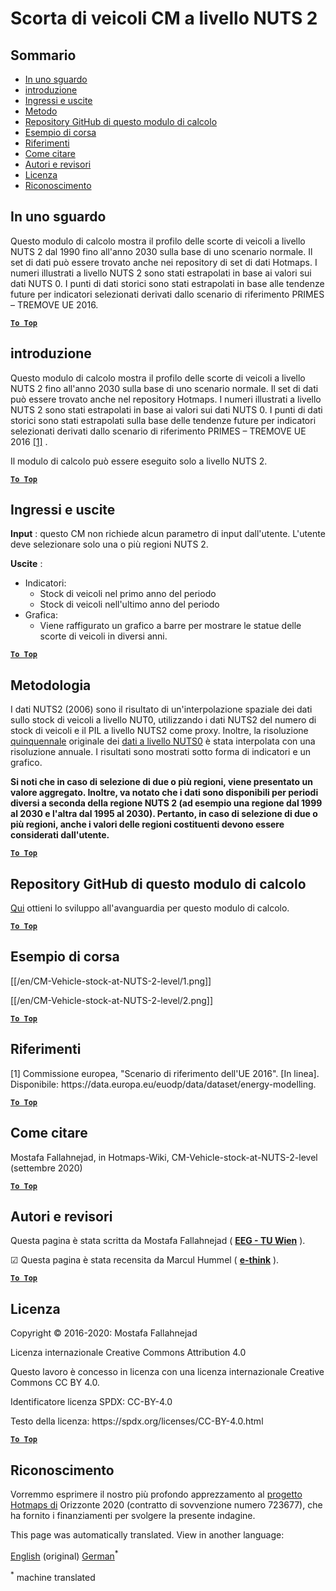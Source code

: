 <h1> <a class="anchor" id="cm-vehicle-stock-at-nuts-2-level" href="#cm-vehicle-stock-at-nuts-2-level"><i class="fa fa-link"></i></a> Scorta di veicoli CM a livello NUTS 2 </h1><h2> <a class="anchor" id="table-of-contents" href="#table-of-contents"><i class="fa fa-link"></i></a> Sommario </h2><ul><li> <a href="#in-a-glance">In uno sguardo</a> </li><li> <a href="#introduction">introduzione</a> </li><li> <a href="#inputs-and-outputs">Ingressi e uscite</a> </li><li> <a href="#method">Metodo</a> </li><li> <a href="#github-repository-of-this-calculation-module">Repository GitHub di questo modulo di calcolo</a> </li><li> <a href="#sample-run">Esempio di corsa</a> </li><li> <a href="#references">Riferimenti</a> </li><li> <a href="#how-to-cite">Come citare</a> </li><li> <a href="#authors-and-reviewers">Autori e revisori</a> </li><li> <a href="#license">Licenza</a> </li><li> <a href="#acknowledgement">Riconoscimento</a> </li></ul><h2> <a class="anchor" id="in-a-glance" href="#in-a-glance"><i class="fa fa-link"></i></a> In uno sguardo </h2><p> Questo modulo di calcolo mostra il profilo delle scorte di veicoli a livello NUTS 2 dal 1990 fino all&#39;anno 2030 sulla base di uno scenario normale. Il set di dati può essere trovato anche nei repository di set di dati Hotmaps. I numeri illustrati a livello NUTS 2 sono stati estrapolati in base ai valori sui dati NUTS 0. I punti di dati storici sono stati estrapolati in base alle tendenze future per indicatori selezionati derivati dallo scenario di riferimento PRIMES – TREMOVE UE 2016. </p><p> <a href="#table-of-contents"><strong><code>To Top</code></strong></a> </p> <h2> <a class="anchor" id="introduction" href="#introduction"><i class="fa fa-link"></i></a> introduzione </h2><p> Questo modulo di calcolo mostra il profilo delle scorte di veicoli a livello NUTS 2 fino all&#39;anno 2030 sulla base di uno scenario normale. Il set di dati può essere trovato anche nel repository Hotmaps. I numeri illustrati a livello NUTS 2 sono stati estrapolati in base ai valori sui dati NUTS 0. I punti di dati storici sono stati estrapolati sulla base delle tendenze future per indicatori selezionati derivati dallo scenario di riferimento PRIMES – TREMOVE UE 2016 <a href="#references">[1]</a> . </p><p> Il modulo di calcolo può essere eseguito solo a livello NUTS 2. </p><p> <a href="#table-of-contents"><strong><code>To Top</code></strong></a> </p> <h2> <a class="anchor" id="inputs-and-outputs" href="#inputs-and-outputs"><i class="fa fa-link"></i></a> Ingressi e uscite </h2><p> <strong>Input</strong> : questo CM non richiede alcun parametro di input dall&#39;utente. L&#39;utente deve selezionare solo una o più regioni NUTS 2. </p><p> <strong>Uscite</strong> : </p><ul><li> Indicatori: <ul><li> Stock di veicoli nel primo anno del periodo </li><li> Stock di veicoli nell&#39;ultimo anno del periodo </li></ul></li><li> Grafica: <ul><li> Viene raffigurato un grafico a barre per mostrare le statue delle scorte di veicoli in diversi anni. </li></ul></li></ul><p> <a href="#table-of-contents"><strong><code>To Top</code></strong></a> </p> <h2> <a class="anchor" id="methodology" href="#methodology"><i class="fa fa-link"></i></a> Metodologia </h2><p> I dati NUTS2 (2006) sono il risultato di un&#39;interpolazione spaziale dei dati sullo stock di veicoli a livello NUT0, utilizzando i dati NUTS2 del numero di stock di veicoli e il PIL a livello NUTS2 come proxy. Inoltre, la risoluzione <a href="https://gitlab.com/hotmaps/transport/nuts0">quinquennale</a> originale dei <a href="https://gitlab.com/hotmaps/transport/nuts0">dati a livello NUTS0</a> è stata interpolata con una risoluzione annuale. I risultati sono mostrati sotto forma di indicatori e un grafico. </p><p> <strong>Si noti che in caso di selezione di due o più regioni, viene presentato un valore aggregato. Inoltre, va notato che i dati sono disponibili per periodi diversi a seconda della regione NUTS 2 (ad esempio una regione dal 1999 al 2030 e l&#39;altra dal 1995 al 2030). Pertanto, in caso di selezione di due o più regioni, anche i valori delle regioni costituenti devono essere considerati dall&#39;utente.</strong> </p><p> <a href="#table-of-contents"><strong><code>To Top</code></strong></a> </p> <h2> <a class="anchor" id="github-repository-of-this-calculation-module" href="#github-repository-of-this-calculation-module"><i class="fa fa-link"></i></a> Repository GitHub di questo modulo di calcolo </h2><p> <a href="https://github.com/HotMaps/vehicle_stock/tree/develop">Qui</a> ottieni lo sviluppo all&#39;avanguardia per questo modulo di calcolo. </p><p> <a href="#table-of-contents"><strong><code>To Top</code></strong></a> </p> <h2> <a class="anchor" id="sample-run" href="#sample-run"><i class="fa fa-link"></i></a> Esempio di corsa </h2><p> [[/en/CM-Vehicle-stock-at-NUTS-2-level/1.png]] </p><p> [[/en/CM-Vehicle-stock-at-NUTS-2-level/2.png]] </p><p> <a href="#table-of-contents"><strong><code>To Top</code></strong></a> </p> <h2> <a class="anchor" id="references" href="#references"><i class="fa fa-link"></i></a> Riferimenti </h2><p> [1] Commissione europea, &quot;Scenario di riferimento dell&#39;UE 2016&quot;. [In linea]. Disponibile: https://data.europa.eu/euodp/data/dataset/energy-modelling. </p><p> <a href="#table-of-contents"><strong><code>To Top</code></strong></a> </p> <h2> <a class="anchor" id="how-to-cite" href="#how-to-cite"><i class="fa fa-link"></i></a> Come citare </h2><p> Mostafa Fallahnejad, in Hotmaps-Wiki, CM-Vehicle-stock-at-NUTS-2-level (settembre 2020) </p><p> <a href="#table-of-contents"><strong><code>To Top</code></strong></a> </p> <h2> <a class="anchor" id="authors-and-reviewers" href="#authors-and-reviewers"><i class="fa fa-link"></i></a> Autori e revisori </h2><p> Questa pagina è stata scritta da Mostafa Fallahnejad ( <strong><a href="https://eeg.tuwien.ac.at/">EEG - TU Wien</a></strong> ). </p><p> ☑ Questa pagina è stata recensita da Marcul Hummel ( <strong><a href="https://e-think.ac.at">e-think</a></strong> ). </p><p> <a href="#table-of-contents"><strong><code>To Top</code></strong></a> </p> <h2> <a class="anchor" id="license" href="#license"><i class="fa fa-link"></i></a> Licenza </h2><p> Copyright © 2016-2020: Mostafa Fallahnejad </p><p> Licenza internazionale Creative Commons Attribution 4.0 </p><p> Questo lavoro è concesso in licenza con una licenza internazionale Creative Commons CC BY 4.0. </p><p> Identificatore licenza SPDX: CC-BY-4.0 </p><p> Testo della licenza: https://spdx.org/licenses/CC-BY-4.0.html </p><p> <a href="#table-of-contents"><strong><code>To Top</code></strong></a> </p> <h2> <a class="anchor" id="acknowledgement" href="#acknowledgement"><i class="fa fa-link"></i></a> Riconoscimento </h2><p> Vorremmo esprimere il nostro più profondo apprezzamento al <a href="https://www.hotmaps-project.eu">progetto Hotmaps di</a> Orizzonte 2020 (contratto di sovvenzione numero 723677), che ha fornito i finanziamenti per svolgere la presente indagine. </p>
<!--- THIS IS A SUPER UNIQUE IDENTIFIER -->

This page was automatically translated. View in another language:

[English](../en/CM-Vehicle-stock-at-NUTS-2-level) (original) [German](../de/CM-Vehicle-stock-at-NUTS-2-level)<sup>\*</sup>  

<sup>\*</sup> machine translated
